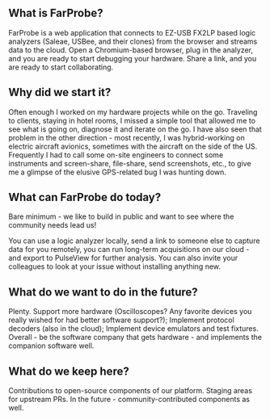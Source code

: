 ## What is FarProbe?

FarProbe is a web application that connects to EZ-USB FX2LP based logic analyzers (Saleae, USBee, and their clones) from the browser and streams data to the cloud. Open a Chromium-based browser, plug in the analyzer, and you are ready to start debugging your hardware. Share a link, and you are ready to start collaborating.

## Why did we start it?

Often enough I worked on my hardware projects while on the go. Traveling to clients, staying in hotel rooms, I missed a simple tool that allowed me to see what is going on, diagnose it and iterate on the go. I have also seen that problem in the other direction - most recently, I was hybrid-working on electric aircraft avionics, sometimes with the aircraft on the side of the US. Frequently I had to call some on-site engineers to connect some instruments and screen-share, file-share, send screenshots, etc., to give me a glimpse of the elusive GPS-related bug I was hunting down.

## What can FarProbe do today?

Bare minimum - we like to build in public and want to see where the community needs lead us!

You can use a logic analyzer locally, send a link to someone else to capture data for you remotely, you can run long-term acquisitions on our cloud - and export to PulseView for further analysis. You can also invite your colleagues to look at your issue without installing anything new.

## What do we want to do in the future?

Plenty. Support more hardware (Oscilloscopes? Any favorite devices you really wished for had better software support?); Implement protocol decoders (also in the cloud); Implement device emulators and test fixtures. Overall - be the software company that gets hardware - and implements the companion software well.

## What do we keep here? 

Contributions to open-source components of our platform. Staging areas for upstream PRs. In the future - community-contributed components as well. 
